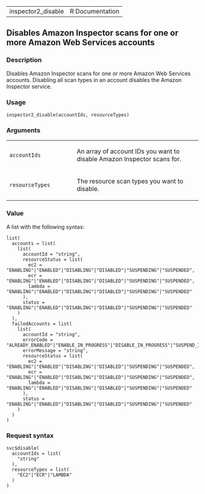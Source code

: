 <table style="width: 100%;">
<tbody>
<tr class="odd">
<td>inspector2_disable</td>
<td style="text-align: right;">R Documentation</td>
</tr>
</tbody>
</table>

## Disables Amazon Inspector scans for one or more Amazon Web Services accounts

### Description

Disables Amazon Inspector scans for one or more Amazon Web Services
accounts. Disabling all scan types in an account disables the Amazon
Inspector service.

### Usage

    inspector2_disable(accountIds, resourceTypes)

### Arguments

<table>
<colgroup>
<col style="width: 35%" />
<col style="width: 65%" />
</colgroup>
<tbody>
<tr class="odd">
<td><code id="inspector2_disable_:_accountIds">accountIds</code></td>
<td><p>An array of account IDs you want to disable Amazon Inspector
scans for.</p></td>
</tr>
<tr class="even">
<td><code
id="inspector2_disable_:_resourceTypes">resourceTypes</code></td>
<td><p>The resource scan types you want to disable.</p></td>
</tr>
</tbody>
</table>

### Value

A list with the following syntax:

    list(
      accounts = list(
        list(
          accountId = "string",
          resourceStatus = list(
            ec2 = "ENABLING"|"ENABLED"|"DISABLING"|"DISABLED"|"SUSPENDING"|"SUSPENDED",
            ecr = "ENABLING"|"ENABLED"|"DISABLING"|"DISABLED"|"SUSPENDING"|"SUSPENDED",
            lambda = "ENABLING"|"ENABLED"|"DISABLING"|"DISABLED"|"SUSPENDING"|"SUSPENDED"
          ),
          status = "ENABLING"|"ENABLED"|"DISABLING"|"DISABLED"|"SUSPENDING"|"SUSPENDED"
        )
      ),
      failedAccounts = list(
        list(
          accountId = "string",
          errorCode = "ALREADY_ENABLED"|"ENABLE_IN_PROGRESS"|"DISABLE_IN_PROGRESS"|"SUSPEND_IN_PROGRESS"|"RESOURCE_NOT_FOUND"|"ACCESS_DENIED"|"INTERNAL_ERROR"|"SSM_UNAVAILABLE"|"SSM_THROTTLED"|"EVENTBRIDGE_UNAVAILABLE"|"EVENTBRIDGE_THROTTLED"|"RESOURCE_SCAN_NOT_DISABLED"|"DISASSOCIATE_ALL_MEMBERS"|"ACCOUNT_IS_ISOLATED",
          errorMessage = "string",
          resourceStatus = list(
            ec2 = "ENABLING"|"ENABLED"|"DISABLING"|"DISABLED"|"SUSPENDING"|"SUSPENDED",
            ecr = "ENABLING"|"ENABLED"|"DISABLING"|"DISABLED"|"SUSPENDING"|"SUSPENDED",
            lambda = "ENABLING"|"ENABLED"|"DISABLING"|"DISABLED"|"SUSPENDING"|"SUSPENDED"
          ),
          status = "ENABLING"|"ENABLED"|"DISABLING"|"DISABLED"|"SUSPENDING"|"SUSPENDED"
        )
      )
    )

### Request syntax

    svc$disable(
      accountIds = list(
        "string"
      ),
      resourceTypes = list(
        "EC2"|"ECR"|"LAMBDA"
      )
    )
